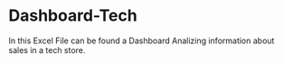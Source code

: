 # Dashboard-Tech
In this Excel File can be found a Dashboard Analizing information about sales in a tech store. 
